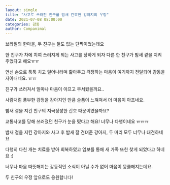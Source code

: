 ```yaml
---
layout: single
title: "사고로 쓰러진 친구를 밤새 간호한 강아지의 우정"
date: 2021-07-08 08:00:00
categories: 감동
author: Companimal
---
```


브라질의 한마을, 두 친구는 둘도 없는 단짝이었는데요

한 친구가 차에 치여 쓰러지게 되는 사고를 당하게 되자 다른 한 친구가 밤새 곁을 지켜주었다고 해요ㅠㅠ

연신 손으로 툭툭 치고 일어나라며 핥아주고 걱정하는 마음이 여기까지 전달되어 감동을 자아내네요. ㅠㅠ

친구가 쓰러져서 얼마나 마음이 아프고 무서웠을까요..

사람처럼 풍부한 감정을 강아지인 만큼 슬픔이 느껴져서 더 마음이 아프네요.

밤새 곁을 지킨 친구의 지극정성한 간호 때문이였을까요?

교통사고를 당해 쓰러졌던 친구가 눈을 떴다고 해요! 너무나 다행이네요 ㅠㅠㅠ

밤새 곁을 지킨 강아지와 사고 후 밤새 잘 견뎌준 강아지, 두 마리 모두 너무나 대견하네요

다행히 다친 개는 치료를 받아 회복하였고 임보를 통해 새 가족 또한 찾게 되었다고 하네요 :)

너무나 마음 따뜻해지는 감동적인 소식이 아닐 수가 없어 마음이 뭉클해지는데요.

두 친구의 우정 앞으로도 응원합니다!
